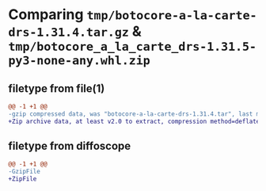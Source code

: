 # Comparing `tmp/botocore-a-la-carte-drs-1.31.4.tar.gz` & `tmp/botocore_a_la_carte_drs-1.31.5-py3-none-any.whl.zip`

## filetype from file(1)

```diff
@@ -1 +1 @@
-gzip compressed data, was "botocore-a-la-carte-drs-1.31.4.tar", last modified: Tue Jul 18 01:55:08 2023, max compression
+Zip archive data, at least v2.0 to extract, compression method=deflate
```

## filetype from diffoscope

```diff
@@ -1 +1 @@
-GzipFile
+ZipFile
```

